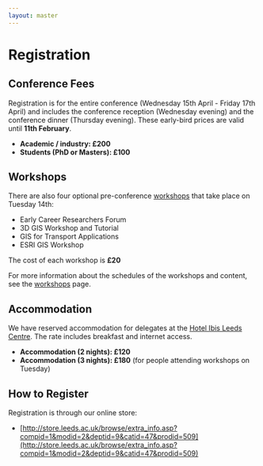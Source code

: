 ```yaml
---
layout: master
---
```


Registration
============

Conference Fees
---------------

Registration is for the entire conference (Wednesday 15th April - Friday 17th April) and includes the conference reception (Wednesday evening) and the conference dinner (Thursday evening). These early-bird prices are valid until **11th February**.

 - **Academic / industry: £200**
 - **Students (PhD or Masters): £100**
 
Workshops
---------

There are also four optional pre-conference [workshops](workshops.html) that take place on Tuesday 14th:

 - Early Career Researchers Forum
 - 3D GIS Workshop and Tutorial
 - GIS for Transport Applications
 - ESRI GIS Workshop
 
The cost of each workshop is **£20**

For more information about the schedules of the workshops and content, see the [workshops](workshops.html) page.

Accommodation
-------------

We have reserved accommodation for delegates at the
[Hotel Ibis Leeds Centre](http://www.ibis.com/gb/hotel-3652-ibis-leeds-centre/index.shtml).
The rate includes breakfast and internet access.

 - **Accommodation (2 nights): £120**
 - **Accommodation (3 nights): £180** (for people attending workshops on Tuesday)



How to Register
---------------

Registration is through our online store:

 - [http://store.leeds.ac.uk/browse/extra_info.asp?compid=1&modid=2&deptid=9&catid=47&prodid=509](http://store.leeds.ac.uk/browse/extra_info.asp?compid=1&modid=2&deptid=9&catid=47&prodid=509)
